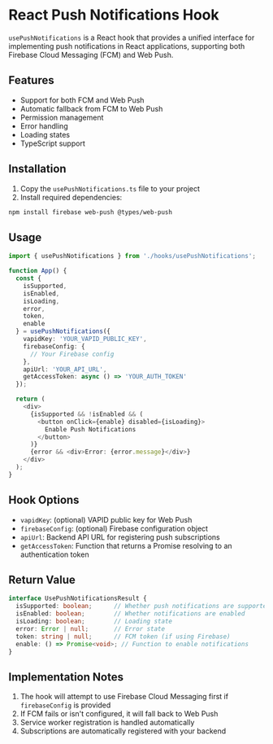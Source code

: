# React Push Notifications Hook

`usePushNotifications` is a React hook that provides a unified interface for implementing push notifications in React applications, supporting both Firebase Cloud Messaging (FCM) and Web Push.

## Features

- Support for both FCM and Web Push
- Automatic fallback from FCM to Web Push
- Permission management
- Error handling
- Loading states
- TypeScript support

## Installation

1. Copy the `usePushNotifications.ts` file to your project
2. Install required dependencies:

```bash
npm install firebase web-push @types/web-push
```

## Usage

```typescript
import { usePushNotifications } from './hooks/usePushNotifications';

function App() {
  const {
    isSupported,
    isEnabled,
    isLoading,
    error,
    token,
    enable
  } = usePushNotifications({
    vapidKey: 'YOUR_VAPID_PUBLIC_KEY',
    firebaseConfig: {
      // Your Firebase config
    },
    apiUrl: 'YOUR_API_URL',
    getAccessToken: async () => 'YOUR_AUTH_TOKEN'
  });

  return (
    <div>
      {isSupported && !isEnabled && (
        <button onClick={enable} disabled={isLoading}>
          Enable Push Notifications
        </button>
      )}
      {error && <div>Error: {error.message}</div>}
    </div>
  );
}
```

## Hook Options

- `vapidKey`: (optional) VAPID public key for Web Push
- `firebaseConfig`: (optional) Firebase configuration object
- `apiUrl`: Backend API URL for registering push subscriptions
- `getAccessToken`: Function that returns a Promise resolving to an authentication token

## Return Value

```typescript
interface UsePushNotificationsResult {
  isSupported: boolean;      // Whether push notifications are supported
  isEnabled: boolean;        // Whether notifications are enabled
  isLoading: boolean;        // Loading state
  error: Error | null;       // Error state
  token: string | null;      // FCM token (if using Firebase)
  enable: () => Promise<void>; // Function to enable notifications
}
```

## Implementation Notes

1. The hook will attempt to use Firebase Cloud Messaging first if `firebaseConfig` is provided
2. If FCM fails or isn't configured, it will fall back to Web Push
3. Service worker registration is handled automatically
4. Subscriptions are automatically registered with your backend
